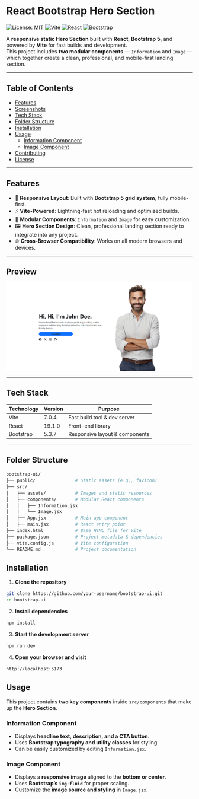 # React Bootstrap Hero Section

[![License: MIT](https://img.shields.io/badge/License-MIT-yellow.svg)](https://opensource.org/licenses/MIT)
[![Vite](https://img.shields.io/badge/Vite-5.4-blue)](https://vitejs.dev/)
[![React](https://img.shields.io/badge/React-18.3-61DAFB)](https://reactjs.org/)
[![Bootstrap](https://img.shields.io/badge/Bootstrap-5.3-7952B3)](https://getbootstrap.com/)

A **responsive static Hero Section** built with **React**, **Bootstrap 5**, and powered by **Vite** for fast builds and development.  
This project includes **two modular components** — `Information` and `Image` — which together create a clean, professional, and mobile-first landing section.

---

## Table of Contents

- [Features](#features)
- [Screenshots](#screenshots)
- [Tech Stack](#tech-stack)
- [Folder Structure](#folder-structure)
- [Installation](#installation)
- [Usage](#usage)
  - [Information Component](#information-component)
  - [Image Component](#image-component)
- [Contributing](#contributing)
- [License](#license)

---

## Features

- 🎨 **Responsive Layout**: Built with **Bootstrap 5 grid system**, fully mobile-first.
- ⚡ **Vite-Powered**: Lightning-fast hot reloading and optimized builds.
- 🧩 **Modular Components**: `Information` and `Image` for easy customization.
- 🖼 **Hero Section Design**: Clean, professional landing section ready to integrate into any project.
- 🌐 **Cross-Browser Compatibility**: Works on all modern browsers and devices.

---

## Preview

<img src="./src/assets/Preview.png">

---

## Tech Stack

| Technology | Version | Purpose                        |
| ---------- | ------- | ------------------------------ |
| Vite       | 7.0.4   | Fast build tool & dev server   |
| React      | 19.1.0  | Front-end library              |
| Bootstrap  | 5.3.7   | Responsive layout & components |

---

## Folder Structure

```bash
bootstrap-ui/
├── public/               # Static assets (e.g., favicon)
├── src/
│   ├── assets/           # Images and static resources
│   ├── components/       # Modular React components
│   │   ├── Information.jsx
│   │   └── Image.jsx
│   ├── App.jsx           # Main app component
│   ├── main.jsx          # React entry point
├── index.html            # Base HTML file for Vite
├── package.json          # Project metadata & dependencies
├── vite.config.js        # Vite configuration
└── README.md             # Project documentation
```

## Installation

1. **Clone the repository**

```bash
git clone https://github.com/your-username/bootstrap-ui.git
cd bootstrap-ui
```

2. **Install dependencies**

```bash
npm install
```

3. **Start the development server**

```bash
npm run dev
```

4. **Open your browser and visit**

```bash
http://localhost:5173
```

## Usage

This project contains **two key components** inside `src/components` that make up the **Hero Section**.

### Information Component

- Displays **headline text, description, and a CTA button**.
- Uses **Bootstrap typography and utility classes** for styling.
- Can be easily customized by editing `Information.jsx`.

### Image Component

- Displays a **responsive image** aligned to the **bottom or center**.
- Uses **Bootstrap’s `img-fluid`** for proper scaling.
- Customize the **image source and styling** in `Image.jsx`.
